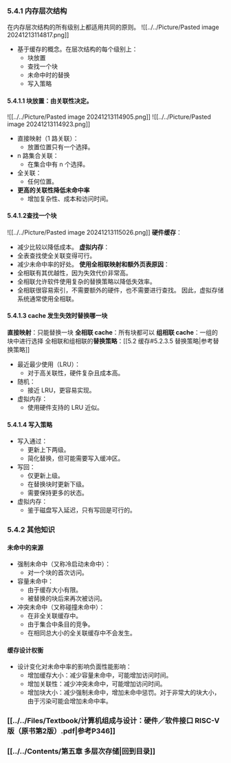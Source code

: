### 5.4.1 内存层次结构
在内存层次结构的所有级别上都适用共同的原则。
![[../../Picture/Pasted image 20241213114817.png]]
- 基于缓存的概念。在层次结构的每个级别上：
  - 块放置
  - 查找一个块
  - 未命中时的替换
  - 写入策略
#### 5.4.1.1 块放置：由关联性决定。
![[../../Picture/Pasted image 20241213114905.png]]
![[../../Picture/Pasted image 20241213114923.png]]
- 直接映射（1 路关联）：
  - 放置位置只有一个选择。
- n 路集合关联：
  - 在集合中有 n 个选择。
- 全关联：
  - 任何位置。
- **更高的关联性降低未命中率**
  - 增加复杂性、成本和访问时间。

#### 5.4.1.2查找一个块
![[../../Picture/Pasted image 20241213115026.png]]
**硬件缓存**：
- 减少比较以降低成本。
**虚拟内存**：
- 全表查找使全关联变得可行。
- 减少未命中率的好处。
**使用全相联映射和额外页表原因**：
- 全相联有其优越性，因为失效代价非常高。
- 全相联允许软件使用复杂的替换策略以降低失效率。
- 全相联很容易索引，不需要额外的硬件，也不需要进行查找。
因此，虚拟存储系统通常使用全相联。
#### 5.4.1.3 cache 发生失效时替换哪一块
**直接映射**：只能替换一块
**全相联 cache**：所有块都可以
**组相联 cache**：一组的块中进行选择 
全相联和组相联的**替换策略**：[[5.2 缓存#5.2.3.5 替换策略|参考替换策略]]
- 最近最少使用（LRU）：
  - 对于高关联性，硬件复杂且成本高。
- 随机：
  - 接近 LRU，更容易实现。
- 虚拟内存：
  - 使用硬件支持的 LRU 近似。
#### 5.4.1.4 写入策略
- 写入通过：
  - 更新上下两级。
  - 简化替换，但可能需要写入缓冲区。
- 写回：
  - 仅更新上级。
  - 在替换块时更新下级。
  - 需要保持更多的状态。
- 虚拟内存：
  - 鉴于磁盘写入延迟，只有写回是可行的。

### 5.4.2 其他知识
#### 未命中的来源
- 强制未命中（又称冷启动未命中）：
  - 对一个块的首次访问。
- 容量未命中：
  - 由于缓存大小有限。
  - 被替换的块后来再次被访问。
- 冲突未命中（又称碰撞未命中）：
  - 在非全关联缓存中。
  - 由于集合中条目的竞争。
  - 在相同总大小的全关联缓存中不会发生。
#### 缓存设计权衡
- 设计变化对未命中率的影响负面性能影响：
  - 增加缓存大小：减少容量未命中，可能增加访问时间。
  - 增加关联性：减少冲突未命中，可能增加访问时间。
  - 增加块大小：减少强制未命中，增加未命中惩罚。对于非常大的块大小，由于污染可能会增加未命中率。
### [[../../Files/Textbook/计算机组成与设计：硬件／软件接口 RISC-V版（原书第2版）.pdf|参考P346]]
### [[../../Contents/第五章 多层次存储|回到目录]]